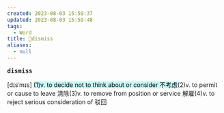 ```yaml
---
created: 2023-08-03 15:59:37
updated: 2023-08-03 15:59:48
tags:
  - Word
title: 📖dismiss
aliases:
  - null
---
```


<pre><strong>dismiss</strong></pre>
[dɪsˈmɪs]
<mark style="background: #ABF7F7A6;">(1)v. to decide not to think about or consider 不考虑</mark>(2)v. to permit or cause to leave 清除(3)v. to remove from position or service 解雇(4)v. to reject serious consideration of 驳回
